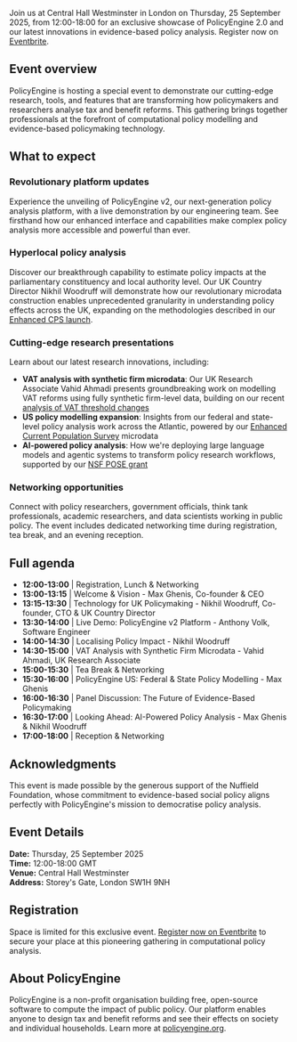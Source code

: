 Join us at Central Hall Westminster in London on Thursday, 25 September 2025, from 12:00-18:00 for an exclusive showcase of PolicyEngine 2.0 and our latest innovations in evidence-based policy analysis. Register now on [Eventbrite](https://www.eventbrite.co.uk/e/policyengine-20-and-the-future-of-public-policy-analysis-tickets-1673065246189).

## Event overview

PolicyEngine is hosting a special event to demonstrate our cutting-edge research, tools, and features that are transforming how policymakers and researchers analyse tax and benefit reforms. This gathering brings together professionals at the forefront of computational policy modelling and evidence-based policymaking technology.

## What to expect

### Revolutionary platform updates

Experience the unveiling of PolicyEngine v2, our next-generation policy analysis platform, with a live demonstration by our engineering team. See firsthand how our enhanced interface and capabilities make complex policy analysis more accessible and powerful than ever.

### Hyperlocal policy analysis

Discover our breakthrough capability to estimate policy impacts at the parliamentary constituency and local authority level. Our UK Country Director Nikhil Woodruff will demonstrate how our revolutionary microdata construction enables unprecedented granularity in understanding policy effects across the UK, expanding on the methodologies described in our [Enhanced CPS launch](/us/blog/enhanced-cps-launch).

### Cutting-edge research presentations

Learn about our latest research innovations, including:

- **VAT analysis with synthetic firm microdata**: Our UK Research Associate Vahid Ahmadi presents groundbreaking work on modelling VAT reforms using fully synthetic firm-level data, building on our recent [analysis of VAT threshold changes](/uk/blog/uk-vat-thresholds)
- **US policy modelling expansion**: Insights from our federal and state-level policy analysis work across the Atlantic, powered by our [Enhanced Current Population Survey](/us/blog/enhanced-cps-launch) microdata
- **AI-powered policy analysis**: How we're deploying large language models and agentic systems to transform policy research workflows, supported by our [NSF POSE grant](/us/blog/nsf-pose-phase-1-grant)

### Networking opportunities

Connect with policy researchers, government officials, think tank professionals, academic researchers, and data scientists working in public policy. The event includes dedicated networking time during registration, tea break, and an evening reception.

## Full agenda

- **12:00-13:00** | Registration, Lunch & Networking
- **13:00-13:15** | Welcome & Vision - Max Ghenis, Co-founder & CEO
- **13:15-13:30** | Technology for UK Policymaking - Nikhil Woodruff, Co-founder, CTO & UK Country Director
- **13:30-14:00** | Live Demo: PolicyEngine v2 Platform - Anthony Volk, Software Engineer
- **14:00-14:30** | Localising Policy Impact - Nikhil Woodruff
- **14:30-15:00** | VAT Analysis with Synthetic Firm Microdata - Vahid Ahmadi, UK Research Associate
- **15:00-15:30** | Tea Break & Networking
- **15:30-16:00** | PolicyEngine US: Federal & State Policy Modelling - Max Ghenis
- **16:00-16:30** | Panel Discussion: The Future of Evidence-Based Policymaking
- **16:30-17:00** | Looking Ahead: AI-Powered Policy Analysis - Max Ghenis & Nikhil Woodruff
- **17:00-18:00** | Reception & Networking

## Acknowledgments

This event is made possible by the generous support of the Nuffield Foundation, whose commitment to evidence-based social policy aligns perfectly with PolicyEngine's mission to democratise policy analysis.

## Event Details

**Date:** Thursday, 25 September 2025  
**Time:** 12:00-18:00 GMT  
**Venue:** Central Hall Westminster  
**Address:** Storey's Gate, London SW1H 9NH

## Registration

Space is limited for this exclusive event. [Register now on Eventbrite](https://www.eventbrite.co.uk/e/policyengine-20-and-the-future-of-public-policy-analysis-tickets-1673065246189) to secure your place at this pioneering gathering in computational policy analysis.

## About PolicyEngine

PolicyEngine is a non-profit organisation building free, open-source software to compute the impact of public policy. Our platform enables anyone to design tax and benefit reforms and see their effects on society and individual households. Learn more at [policyengine.org](https://policyengine.org).
